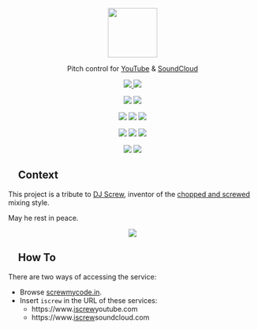 <!--suppress HtmlDeprecatedAttribute, HtmlRequiredAltAttribute -->

<p align=center>
    <a href="https://www.screwmycode.in/">
        <img width=100 src="https://raw.githubusercontent.com/bamdadsabbagh/screwmycode-in--www/master/public/icons/SCRW_KSET.svg">
    </a>
</p>

<p align=center>
    Pitch control for <a href="https://www.youtube.com/">YouTube</a> & <a href="https://soundcloud.com/">SoundCloud</a>
</p>

<p align=center>
    <a href="https://github.com/bamdadsabbagh/screwmycode-in--www">
        <img src="https://img.shields.io/github/stars/bamdadsabbagh/screwmycode-in--www?label=git">
    </a>
    <img src="https://img.shields.io/github/license/bamdadsabbagh/screwmycode-in--www">
</p>

<p align=center>
    <img src="https://img.shields.io/github/languages/count/bamdadsabbagh/screwmycode-in--www">
    <img src="https://img.shields.io/github/languages/top/bamdadsabbagh/screwmycode-in--www">
</p>

<p align=center>
    <img src="https://img.shields.io/github/v/release/bamdadsabbagh/screwmycode-in--www">
    <img src="https://api.codeclimate.com/v1/badges/f2b7e0abe48377f0b54e/maintainability">
    <img src="https://codecov.io/gh/bamdadsabbagh/screwmycode-in--www/branch/master/graph/badge.svg?token=svkyUlczh8">
</p>

<p align=center>
    <img src="https://img.shields.io/david/bamdadsabbagh/screwmycode-in--www">
    <img src="https://img.shields.io/david/dev/bamdadsabbagh/screwmycode-in--www">
    <img src="https://img.shields.io/snyk/vulnerabilities/github/bamdadsabbagh/screwmycode-in--www">
</p>

<p align=center>
    <img src="https://img.shields.io/badge/ci-github--actions-yellowgreen">
    <img src="https://img.shields.io/badge/cd-vercel-yellowgreen">
</p>

## <img width="15px" src="https://raw.githubusercontent.com/bamdadsabbagh/screwmycode-in--www/master/public/icons/SCRW_CHAMP.svg" /> Context

This project is a tribute to [DJ Screw](https://en.wikipedia.org/wiki/DJ_Screw), inventor of the
[chopped and screwed](https://en.wikipedia.org/wiki/Chopped_and_screwed) mixing style.

May he rest in peace.

<p align=center>
    <img src="https://upload.wikimedia.org/wikipedia/en/7/7d/DJ_Screw.jpeg">
</p>

## <img height=15 src="https://raw.githubusercontent.com/bamdadsabbagh/screwmycode-in--www/master/public/icons/SCRW_SHARE_TXT.svg" /> How To

There are two ways of accessing the service:

- Browse [screwmycode.in](https://screwmycode.in/).
- Insert `iscrew` in the URL of these services:
    - https://www.<u>iscrew</u>youtube.com
    - https://www.<u>iscrew</u>soundcloud.com
